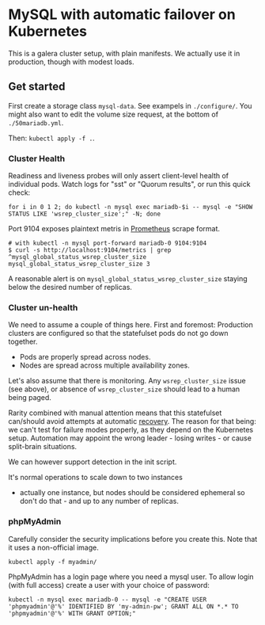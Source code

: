 # MySQL with automatic failover on Kubernetes

This is a galera cluster setup, with plain manifests.
We actually use it in production, though with modest loads.

## Get started

First create a storage class `mysql-data`. See exampels in `./configure/`.
You might also want to edit the volume size request, at the bottom of `./50mariadb.yml`.

Then: `kubectl apply -f .`.

### Cluster Health

Readiness and liveness probes will only assert client-level health of individual pods.
Watch logs for "sst" or "Quorum results", or run this quick check:
```
for i in 0 1 2; do kubectl -n mysql exec mariadb-$i -- mysql -e "SHOW STATUS LIKE 'wsrep_cluster_size';" -N; done
```

Port 9104 exposes plaintext metris in [Prometheus](https://prometheus.io/docs/concepts/data_model/) scrape format.
```
# with kubectl -n mysql port-forward mariadb-0 9104:9104
$ curl -s http://localhost:9104/metrics | grep ^mysql_global_status_wsrep_cluster_size
mysql_global_status_wsrep_cluster_size 3
```

A reasonable alert is on `mysql_global_status_wsrep_cluster_size` staying below the desired number of replicas.

### Cluster un-health

We need to assume a couple of things here. First and foremost:
Production clusters are configured so that the statefulset pods do not go down together.

 * Pods are properly spread across nodes.
 * Nodes are spread across multiple availability zones.

Let's also assume that there is monitoring.
Any `wsrep_cluster_size` issue (see above), or absence of `wsrep_cluster_size`
should lead to a human being paged.

Rarity combined with manual attention means that this statefulset can/should avoid
attempts at automatic [recovery](http://galeracluster.com/documentation-webpages/pcrecovery.html).
The reason for that being: we can't test for failure modes properly,
as they depend on the Kubernetes setup.
Automation may appoint the wrong leader - losing writes -
or cause split-brain situations.

We can however support detection in the init script.

It's normal operations to scale down to two instances
- actually one instance, but nodes should be considered ephemeral so don't do that -
and up to any number of replicas.

### phpMyAdmin

Carefully consider the security implications before you create this. Note that it uses a non-official image.

```
kubectl apply -f myadmin/
```

PhpMyAdmin has a login page where you need a mysql user. To allow login (with full access) create a user with your choice of password:

```
kubectl -n mysql exec mariadb-0 -- mysql -e "CREATE USER 'phpmyadmin'@'%' IDENTIFIED BY 'my-admin-pw'; GRANT ALL ON *.* TO 'phpmyadmin'@'%' WITH GRANT OPTION;"
```

